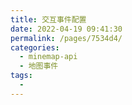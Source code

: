 ```yaml
---
title: 交互事件配置
date: 2022-04-19 09:41:30
permalink: /pages/7534d4/
categories:
  - minemap-api
  - 地图事件
tags:
  - 
---
```

